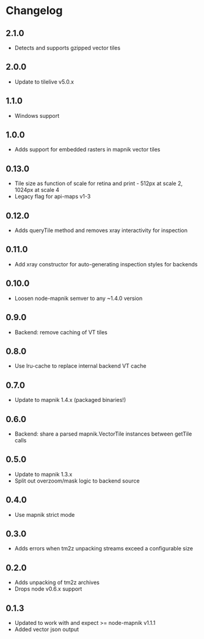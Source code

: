 # Changelog

## 2.1.0

- Detects and supports gzipped vector tiles

## 2.0.0

- Update to tilelive v5.0.x

## 1.1.0

- Windows support

## 1.0.0

- Adds support for embedded rasters in mapnik vector tiles

## 0.13.0

- Tile size as function of scale for retina and print - 512px at scale 2, 1024px at scale 4
- Legacy flag for api-maps v1-3

## 0.12.0

 - Adds queryTile method and removes xray interactivity for inspection

## 0.11.0

 - Add xray constructor for auto-generating inspection styles for backends

## 0.10.0

 - Loosen node-mapnik semver to any ~1.4.0 version

## 0.9.0

 - Backend: remove caching of VT tiles

## 0.8.0

 - Use lru-cache to replace internal backend VT cache

## 0.7.0

 - Update to mapnik 1.4.x (packaged binaries!)

## 0.6.0

 - Backend: share a parsed mapnik.VectorTile instances between getTile calls

## 0.5.0

 - Update to mapnik 1.3.x
 - Split out overzoom/mask logic to backend source

## 0.4.0

 - Use mapnik strict mode

## 0.3.0

 - Adds errors when tm2z unpacking streams exceed a configurable size

## 0.2.0

 - Adds unpacking of tm2z archives
 - Drops node v0.6.x support

## 0.1.3

 - Updated to work with and expect >= node-mapnik v1.1.1
 - Added vector json output
